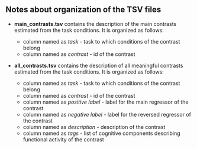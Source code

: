 ## Notes about organization of the TSV files

* __main_contrasts.tsv__ contains the description of the main contrasts estimated from the task conditions. It is organized as follows:  

	* column named as *task* - task to which conditions of the contrast belong
	* column named as *contrast* - id of the contrast

* __all_contrasts.tsv__ contains the description of all meaningful contrasts estimated from the task conditions. It is organized as follows:  
	
	* column named as *task* - task to which conditions of the contrast belong
	* column named as *contrast* - id of the contrast
	* column named as *positive label* - label for the main regressor of the contrast
	* column named as *negative label* - label for the reversed regressor of the contrast
	* column named as *description* - description of the contrast
	* column named as *tags* - list of cognitive components describing functional activity of the contrast
